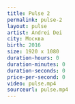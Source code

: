 ```yaml
---
title: Pulse 2
permalink: pulse-2
layout: pulse
artist: Andrei Dei
city: Москва
birth: 2016
size: 1920 x 1080
duration-hours: 0
duration-minutes: 0
duration-seconds: 0
price-per-second: 0
video: pulse.mp4
sourceurl: pulse.mp4
---
```

